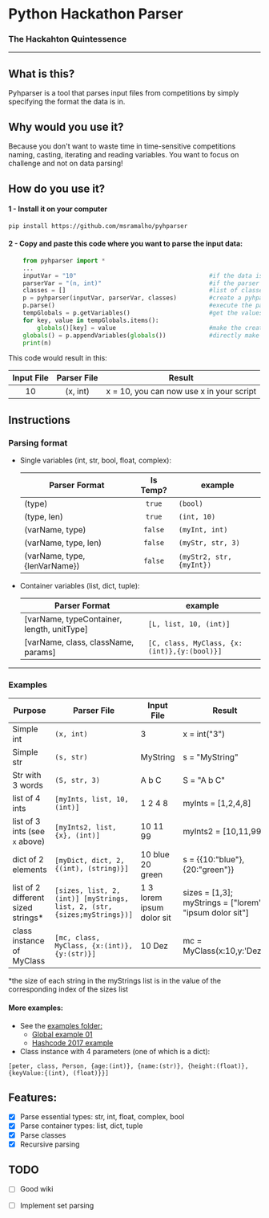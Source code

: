# Python Hackathon Parser
### The Hackahton Quintessence
---

## What is this?
Pyhparser is a tool that parses input files from competitions by simply specifying the format the data is in.

## Why would you use it?
Because you don't want to waste time in time-sensitive competitions naming, casting, iterating and reading variables. You want to focus on challenge and not on data parsing!

## How do you use it?
#### 1 - Install it on your computer
`pip install https://github.com/msramalho/pyhparser`
#### 2 - Copy and paste this code where you want to parse the input data:
```python
	from pyhparser import *
    ...
    inputVar = "10"										#if the data is in a file do readFile("inputFile.txt")
    parserVar = "(n, int)"								#if the parser is in a file do readFile("parserFile.txt")
    classes = []										#list of classes you use, if they appear in the parser
    p = pyhparser(inputVar, parserVar, classes)         #create a pyhparser instance
    p.parse()                                           #execute the parsing
    tempGlobals = p.getVariables()                      #get the values of the created variables
	for key, value in tempGlobals.items():
    	globals()[key] = value							#make the created var acessible from every scope
    globals() = p.appendVariables(globals())			#directly make the variables available by their name
    print(n)
```
This code would result in this:

| Input File | Parser File  | Result |
|:----------:|:------------:|:----------:|
| 10         | (x, int)     | x = 10, you can now use x in your script|

## Instructions

### Parsing format

- Single variables (int, str, bool, float, complex):

    | Parser Format   | Is Temp? | example |
    | ------------- |:-------------:| -------------| 
    | (type)      | `true` | `(bool)` |
    | (type, len)      | `true` | `(int, 10)` |
    | (varName, type)      | `false` | `(myInt, int)` |
    | (varName, type, len) | `false` | `(myStr, str, 3)` |
    | (varName, type, {lenVarName}) | `false` | `(myStr2, str, {myInt})` |
    
- Container variables (list, dict, tuple):
    
    | Parser Format   | example |
    | ------------- | -------------| 
    | [varName, typeContainer, length, unitType]      | `[L, list, 10, (int)]` |
    | [varName, class, className, params]      | `[C, class, MyClass, {x:(int)},{y:(bool)}]` |

---

### Examples

| Purpose  | Parser File  | Input File | Result |
| ---------| ------------ | ---------- | ------ |
| Simple int | `(x, int)`  | 3        | x = int("3")|
| Simple str | `(s, str)`  | MyString  | s = "MyString"|
| Str with 3 words | `(S, str, 3)`  | A b C  | S = "A b C"|
| list of 4 ints | `[myInts, list, 10, (int)]`  | 1 2 4 8  | myInts = [1,2,4,8]|
| list of 3 ints (see `x` above) | `[myInts2, list, {x}, (int)]`  | 10 11 99  | myInts2 = [10,11,99]|
| dict of 2 elements | `[myDict, dict, 2, {(int), (string)}]`  | 10 blue 20 green  | s = {{10:"blue"},{20:"green"}}|
| list of 2 different sized strings* | `[sizes, list, 2, (int)] [myStrings, list, 2, (str, {sizes;myStrings})]`  | 1 3  lorem ipsum dolor sit | sizes = [1,3]; myStrings = ["lorem", "ipsum dolor sit"]|
| class instance of MyClass | `[mc, class, MyClass, {x:(int)},{y:(str)}]`  | 10 Dez | mc = MyClass(x:10,y:'Dez')|

*the size of each string in the myStrings list is in the value of the corresponding index of the sizes list

#### More examples:
- See the [examples folder:](https://github.com/msramalho/pyhparser/tree/master/examples)
  - [Global example 01](https://github.com/msramalho/pyhparser/tree/master/examples/ex_01)
  - [Hashcode 2017 example](https://github.com/msramalho/pyhparser/tree/master/examples/ex_hashcode2017)
- Class instance with 4 parameters (one of which is a dict):
``` 
[peter, class, Person, {age:(int)}, {name:(str)}, {height:(float)}, {keyValue:{(int), (float)}}]
```

## Features:
- [x] Parse essential types: str, int, float, complex, bool
- [x] Parse container types: list, dict, tuple
- [x] Parse classes
- [x] Recursive parsing

## TODO

- [ ] Good wiki
- [ ] Implement set parsing


